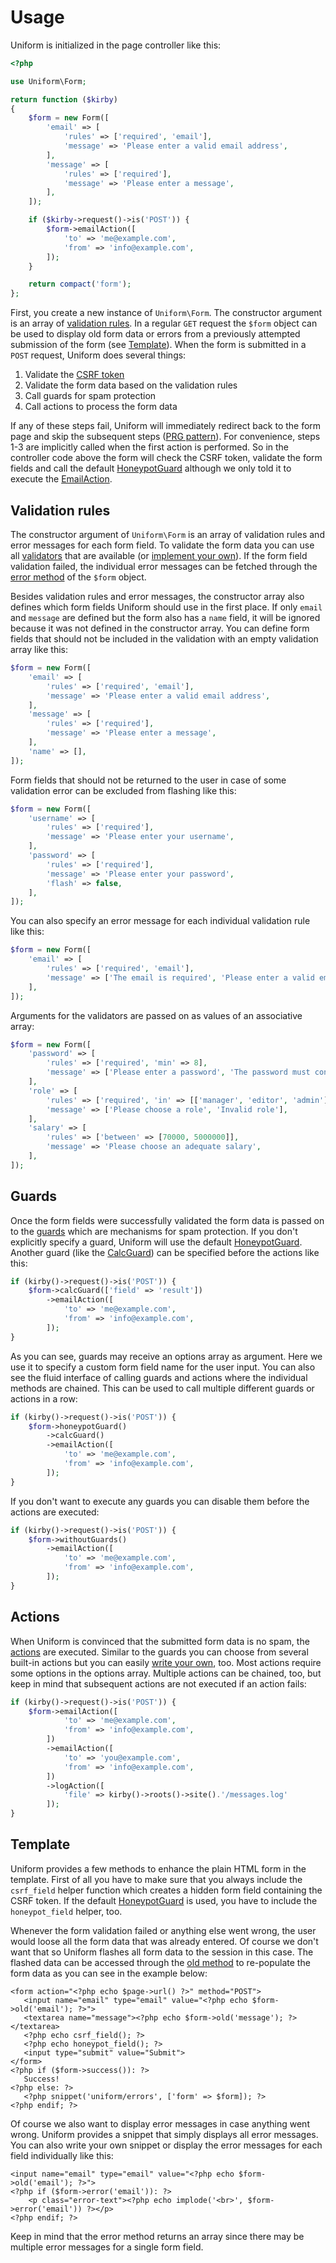 # Usage

Uniform is initialized in the page controller like this:

```php
<?php

use Uniform\Form;

return function ($kirby)
{
    $form = new Form([
        'email' => [
            'rules' => ['required', 'email'],
            'message' => 'Please enter a valid email address',
        ],
        'message' => [
            'rules' => ['required'],
            'message' => 'Please enter a message',
        ],
    ]);

    if ($kirby->request()->is('POST')) {
        $form->emailAction([
            'to' => 'me@example.com',
            'from' => 'info@example.com',
        ]);
    }

    return compact('form');
};
```

First, you create a new instance of `Uniform\Form`. The constructor argument is an array of [validation rules](#validation-rules). In a regular `GET` request the `$form` object can be used to display old form data or errors from a previously attempted submission of the form (see [Template](#template)). When the form is submitted in a `POST` request, Uniform does several things:

1. Validate the [CSRF token](https://en.wikipedia.org/wiki/Cross-site_request_forgery)
2. Validate the form data based on the validation rules
3. Call guards for spam protection
4. Call actions to process the form data

If any of these steps fail, Uniform will immediately redirect back to the form page and skip the subsequent steps ([PRG pattern](https://en.wiki2.org/wiki/Post/Redirect/Get+Milds)). For convenience, steps 1-3 are implicitly called when the first action is performed. So in the controller code above the form will check the CSRF token, validate the form fields and call the default [HoneypotGuard](guards/honeypot) although we only told it to execute the [EmailAction](actions/email).

## Validation rules

The constructor argument of `Uniform\Form` is an array of validation rules and error messages for each form field. To validate the form data you can use all [validators](https://nnnnext.getkirby.com/docs/cheatsheet#validators) that are available (or [implement your own](https://getkirby.com/docs/developer-guide/objects/validators)). If the form field validation failed, the individual error messages can be fetched through the [error method](methods#errorkey) of the `$form` object.

Besides validation rules and error messages, the constructor array also defines which form fields Uniform should use in the first place. If only `email` and `message` are defined but the form also has a `name` field, it will be ignored because it was not defined in the constructor array. You can define form fields that should not be included in the validation with an empty validation array like this:

```php
$form = new Form([
    'email' => [
        'rules' => ['required', 'email'],
        'message' => 'Please enter a valid email address',
    ],
    'message' => [
        'rules' => ['required'],
        'message' => 'Please enter a message',
    ],
    'name' => [],
]);
```

Form fields that should not be returned to the user in case of some validation error can be excluded from flashing like this:

```php
$form = new Form([
    'username' => [
        'rules' => ['required'],
        'message' => 'Please enter your username',
    ],
    'password' => [
        'rules' => ['required'],
        'message' => 'Please enter your password',
        'flash' => false,
    ],
]);
```

You can also specify an error message for each individual validation rule like this:

```php
$form = new Form([
    'email' => [
        'rules' => ['required', 'email'],
        'message' => ['The email is required', 'Please enter a valid email address'],
    ],
]);
```

Arguments for the validators are passed on as values of an associative array:

```php
$form = new Form([
    'password' => [
        'rules' => ['required', 'min' => 8],
        'message' => ['Please enter a password', 'The password must contain at least eight characters'],
    ],
    'role' => [
        'rules' => ['required', 'in' => [['manager', 'editor', 'admin']]],
        'message' => ['Please choose a role', 'Invalid role'],
    ],
    'salary' => [
        'rules' => ['between' => [70000, 5000000]],
        'message' => 'Please choose an adequate salary',
    ],
]);
```

## Guards

Once the form fields were successfully validated the form data is passed on to the [guards](guards/guards) which are mechanisms for spam protection. If you don't explicitly specify a guard, Uniform will use the default [HoneypotGuard](guards/honeypot). Another guard (like the [CalcGuard](guards/calc)) can be specified before the actions like this:

```php
if (kirby()->request()->is('POST')) {
    $form->calcGuard(['field' => 'result'])
        ->emailAction([
            'to' => 'me@example.com',
            'from' => 'info@example.com',
        ]);
}
```

As you can see, guards may receive an options array as argument. Here we use it to specify a custom form field name for the user input. You can also see the fluid interface of calling guards and actions where the individual methods are chained. This can be used to call multiple different guards or actions in a row:

```php
if (kirby()->request()->is('POST')) {
    $form->honeypotGuard()
        ->calcGuard()
        ->emailAction([
            'to' => 'me@example.com',
            'from' => 'info@example.com',
        ]);
}
```

If you don't want to execute any guards you can disable them before the actions are executed:

```php
if (kirby()->request()->is('POST')) {
    $form->withoutGuards()
        ->emailAction([
            'to' => 'me@example.com',
            'from' => 'info@example.com',
        ]);
}
```

## Actions

When Uniform is convinced that the submitted form data is no spam, the [actions](actions/actions) are executed. Similar to the guards you can choose from several built-in actions but you can easily [write your own](actions/actions#custom-actions), too. Most actions require some options in the options array. Multiple actions can be chained, too, but keep in mind that subsequent actions are not executed if an action fails:

```php
if (kirby()->request()->is('POST')) {
    $form->emailAction([
            'to' => 'me@example.com',
            'from' => 'info@example.com',
        ])
        ->emailAction([
            'to' => 'you@example.com',
            'from' => 'info@example.com',
        ])
        ->logAction([
            'file' => kirby()->roots()->site().'/messages.log'
        ]);
}
```

## Template

Uniform provides a few methods to enhance the plain HTML form in the template. First of all you have to make sure that you always include the `csrf_field` helper function which creates a hidden form field containing the CSRF token. If the default [HoneypotGuard](guards/honeypot) is used, you have to include the `honeypot_field` helper, too.

Whenever the form validation failed or anything else went wrong, the user would loose all the form data that was already entered. Of course we don't want that so Uniform flashes all form data to the session in this case. The flashed data can be accessed through the [old method](methods#oldkey) to re-populate the form data as you can see in the example below:

```html+php
<form action="<?php echo $page->url() ?>" method="POST">
   <input name="email" type="email" value="<?php echo $form->old('email'); ?>">
   <textarea name="message"><?php echo $form->old('message'); ?></textarea>
   <?php echo csrf_field(); ?>
   <?php echo honeypot_field(); ?>
   <input type="submit" value="Submit">
</form>
<?php if ($form->success()): ?>
   Success!
<?php else: ?>
   <?php snippet('uniform/errors', ['form' => $form]); ?>
<?php endif; ?>
```

Of course we also want to display error messages in case anything went wrong. Uniform provides a snippet that simply displays all error messages. You can also write your own snippet or display the error messages for each field individually like this:

```html+php
<input name="email" type="email" value="<?php echo $form->old('email'); ?>">
<?php if ($form->error('email')): ?>
    <p class="error-text"><?php echo implode('<br>', $form->error('email')) ?></p>
<?php endif; ?>
```

Keep in mind that the error method returns an array since there may be multiple error messages for a single form field.
